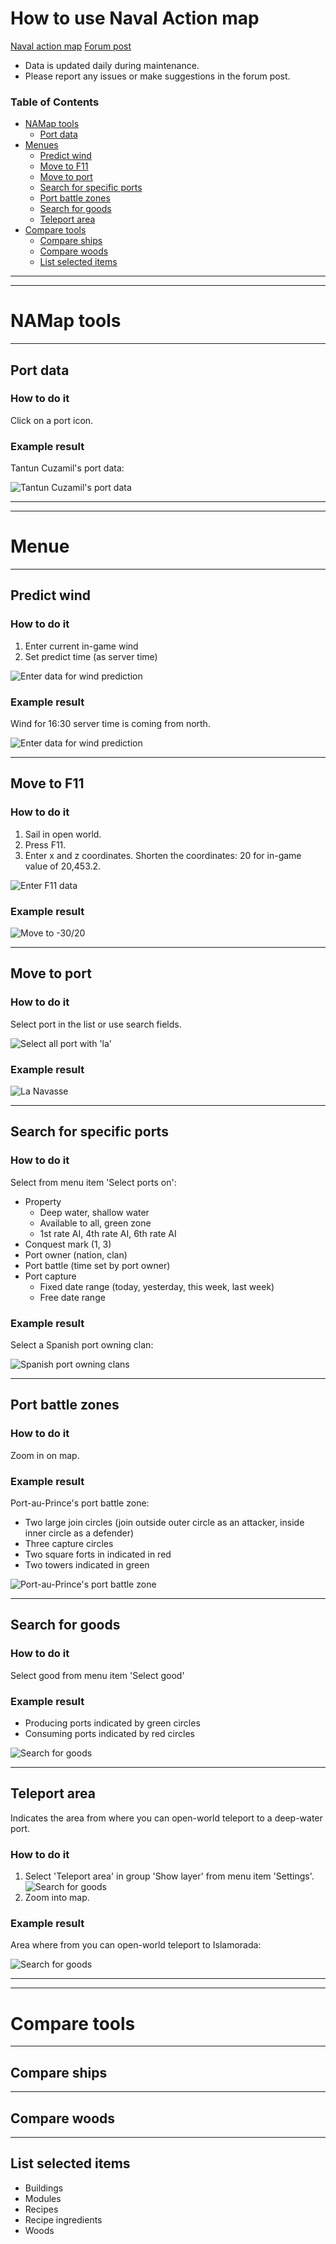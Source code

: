# How to use Naval Action map

[Naval action map](https://na-map.netlify.com)
[Forum post](https://forum.game-labs.net/topic/23980-yet-another-map-naval-action-map/)

-   Data is updated daily during maintenance.
-   Please report any issues or make suggestions in the forum post.

### Table of Contents

-   [NAMap tools](#map-tools)
    -   [Port data](#port-data)
-   [Menues](#menues)
    -   [Predict wind](#predict-wind)
    -   [Move to F11](#move-to-f11)
    -   [Move to port](#move-to-port)
    -   [Search for specific ports](#search-for-specific-ports)
    -   [Port battle zones](#port-battle-zones)
    -   [Search for goods](#search-for-goods)
    -   [Teleport area](#teleport-area)
-   [Compare tools](#compare-tools)
    -   [Compare ships](#compare-ships)
    -   [Compare woods](#compare-woods)
    -   [List selected items](#list-selected-items)

---

---

# NAMap tools

---

## Port data

### How to do it

Click on a port icon.

### Example result

Tantun Cuzamil's port data:

![Tantun Cuzamil's port data](https://i.imgur.com/YV2yy18.png)

---

---

# Menue

---

## Predict wind

### How to do it

1. Enter current in-game wind
2. Set predict time (as server time)

![Enter data for wind prediction](https://i.imgur.com/WBwktbA.png)

### Example result

Wind for 16:30 server time is coming from north.

![Enter data for wind prediction](https://i.imgur.com/L4LiHEZ.png)

---

## Move to F11

### How to do it

1. Sail in open world.
2. Press F11.
3. Enter x and z coordinates. Shorten the coordinates: 20 for in-game value of 20,453.2.

![Enter F11 data](https://i.imgur.com/nVe6HPa.png?1)

### Example result

![Move to -30/20](https://i.imgur.com/iEWtGL1.png?1)

---

## Move to port

### How to do it

Select port in the list or use search fields.

![Select all port with 'la'](https://i.imgur.com/SAR37Xm.png?2)

### Example result

![La Navasse](https://i.imgur.com/fCW8rMY.png?3)

---

## Search for specific ports

### How to do it

Select from menu item 'Select ports on':

-   Property
    -   Deep water, shallow water
    -   Available to all, green zone
    -   1st rate AI, 4th rate AI, 6th rate AI
-   Conquest mark (1, 3)
-   Port owner (nation, clan)
-   Port battle (time set by port owner)
-   Port capture
    -   Fixed date range (today, yesterday, this week, last week)
    -   Free date range

### Example result

Select a Spanish port owning clan:

![Spanish port owning clans](https://i.imgur.com/3YxP0UI.png?1)

---

## Port battle zones

### How to do it

Zoom in on map.

### Example result

Port-au-Prince's port battle zone:

-   Two large join circles (join outside outer circle as an attacker, inside inner circle as a defender)
-   Three capture circles
-   Two square forts in indicated in red
-   Two towers indicated in green

![Port-au-Prince's port battle zone](https://i.imgur.com/WMmlTJz.png?2)

---

## Search for goods

### How to do it

Select good from menu item 'Select good'

### Example result

-   Producing ports indicated by green circles
-   Consuming ports indicated by red circles

![Search for goods](https://i.imgur.com/ZJoVEcU.png)

---

## Teleport area

Indicates the area from where you can open-world teleport to a deep-water port.

### How to do it

1. Select 'Teleport area' in group 'Show layer' from menu item 'Settings'.
   ![Search for goods](https://i.imgur.com/rGA1l7c.png?1)
2. Zoom into map.

### Example result

Area where from you can open-world teleport to Islamorada:

![Search for goods](https://i.imgur.com/FwufnLy.png?1)

---

---

# Compare tools

---

## Compare ships

---

## Compare woods

---

## List selected items

-   Buildings
-   Modules
-   Recipes
-   Recipe ingredients
-   Woods
